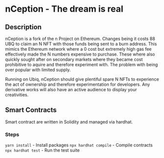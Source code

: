 # nCeption - The dream is real

## Description

nCeption is a fork of the n Project on Ethereum. Changes being it costs 88 UBQ to claim an N NFT with those funds being sent to a burn address. This mimics the Ethereum network where a 0 cost but extremely high gas fee effectively made the N numbers expensive to purchase. These where also quickly sought after on secondary markets where they became cost prohibitive to aquire and therefore experiment with. The problem with being over popular with limited supply.

Running on Ubiq, nCeption should give plentiful spare N NFTs to experience the act of ownership and therefore experimentation for developers. Any derivative works will also have an active audience to display your creativities.

## Smart Contracts

Smart contract are written in Solidity and managed via hardhat.

### Steps

`yarn install` - Install packages
`npx hardhat compile` - Compile contracts
`npx hardhat test` - Run the test suite
